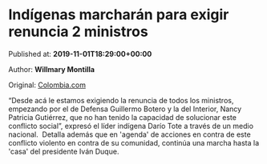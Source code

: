 
# Indígenas marcharán para exigir renuncia 2 ministros

Published at: **2019-11-01T18:29:00+00:00**

Author: **Willmary Montilla**

Original: [Colombia.com](https://www.colombia.com/actualidad/judicial/marchas-exigen-renuncia-ministros-246250)

“Desde acá le estamos exigiendo la renuncia de todos los ministros, empezando por el de Defensa Guillermo Botero y la del Interior, Nancy Patricia Gutiérrez, que no han tenido la capacidad de solucionar este conflicto social”, expresó el líder indígena Darío Tote a través de un medio nacional. 
Detalla además que en 'agenda' de acciones en contra de este conflicto violento en contra de su comunidad, continúa una marcha hasta la 'casa' del presidente Iván Duque.
